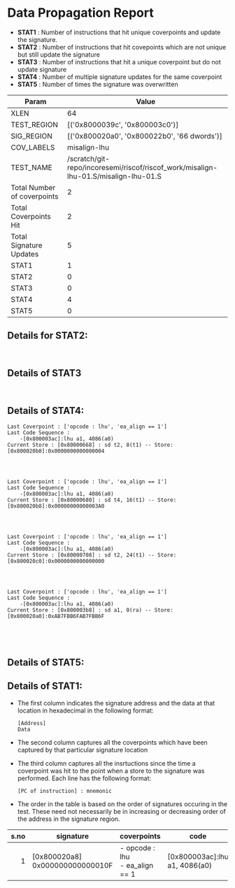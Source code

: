 
# Data Propagation Report

- **STAT1** : Number of instructions that hit unique coverpoints and update the signature.
- **STAT2** : Number of instructions that hit covepoints which are not unique but still update the signature
- **STAT3** : Number of instructions that hit a unique coverpoint but do not update signature
- **STAT4** : Number of multiple signature updates for the same coverpoint
- **STAT5** : Number of times the signature was overwritten

| Param                     | Value    |
|---------------------------|----------|
| XLEN                      | 64      |
| TEST_REGION               | [('0x8000039c', '0x800003c0')]      |
| SIG_REGION                | [('0x800020a0', '0x800022b0', '66 dwords')]      |
| COV_LABELS                | misalign-lhu      |
| TEST_NAME                 | /scratch/git-repo/incoresemi/riscof/riscof_work/misalign-lhu-01.S/misalign-lhu-01.S    |
| Total Number of coverpoints| 2     |
| Total Coverpoints Hit     | 2      |
| Total Signature Updates   | 5      |
| STAT1                     | 1      |
| STAT2                     | 0      |
| STAT3                     | 0     |
| STAT4                     | 4     |
| STAT5                     | 0     |

## Details for STAT2:

```


```

## Details of STAT3

```


```

## Details of STAT4:

```
Last Coverpoint : ['opcode : lhu', 'ea_align == 1']
Last Code Sequence : 
	-[0x800003ac]:lhu a1, 4086(a0)
Current Store : [0x80000668] : sd t2, 8(t1) -- Store: [0x800020b0]:0x0000000000000004




Last Coverpoint : ['opcode : lhu', 'ea_align == 1']
Last Code Sequence : 
	-[0x800003ac]:lhu a1, 4086(a0)
Current Store : [0x80000680] : sd t4, 16(t1) -- Store: [0x800020b8]:0x00000000000003A0




Last Coverpoint : ['opcode : lhu', 'ea_align == 1']
Last Code Sequence : 
	-[0x800003ac]:lhu a1, 4086(a0)
Current Store : [0x80000708] : sd t2, 24(t1) -- Store: [0x800020c0]:0x0000000000000000




Last Coverpoint : ['opcode : lhu', 'ea_align == 1']
Last Code Sequence : 
	-[0x800003ac]:lhu a1, 4086(a0)
Current Store : [0x800003b8] : sd a1, 0(ra) -- Store: [0x800020a0]:0xAB7FBB6FAB7FBB6F





```

## Details of STAT5:



## Details of STAT1:

- The first column indicates the signature address and the data at that location in hexadecimal in the following format: 
  ```
  [Address]
  Data
  ```

- The second column captures all the coverpoints which have been captured by that particular signature location

- The third column captures all the insrtuctions since the time a coverpoint was
  hit to the point when a store to the signature was performed. Each line has
  the following format:
  ```
  [PC of instruction] : mnemonic
  ```
- The order in the table is based on the order of signatures occuring in the
  test. These need not necessarily be in increasing or decreasing order of the
  address in the signature region.

|s.no|            signature             |              coverpoints              |               code               |
|---:|----------------------------------|---------------------------------------|----------------------------------|
|   1|[0x800020a8]<br>0x000000000000010F|- opcode : lhu<br> - ea_align == 1<br> |[0x800003ac]:lhu a1, 4086(a0)<br> |
